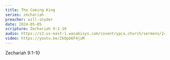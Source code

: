 ```yaml
---
title: The Coming King
series: zechariah
preacher: will-snyder
date: 2024-05-05
scripture: Zechariah 9:1-10
audio: https://s3.us-east-1.wasabisys.com/coventrypca.church/sermons/24.05.05A%20The%20Coming%20King%20-%20Will%20Snyder.mp3
video: https://youtu.be/ZkOpb6F4juM
---
```

Zechariah 9:1-10